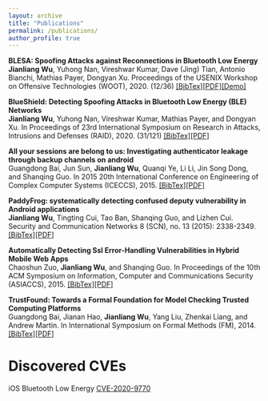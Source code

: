 ```yaml
---
layout: archive
title: "Publications"
permalink: /publications/
author_profile: true
---
```

**BLESA: Spoofing Attacks against Reconnections in Bluetooth Low Energy**<br/>
**Jianliang Wu**, Yuhong Nan, Vireshwar Kumar, Dave (Jing) Tian, Antonio Bianchi, Mathias Payer, Dongyan Xu. Proceedings of the USENIX Workshop on Offensive Technologies (WOOT), 2020. (12/36)
[[BibTex]]()[[PDF]](https://github.com/allenjlw/allenjlw.github.io/raw/master/pdfpapers/blesa.pdf)[[Demo]](https://allenjlw.github.io/portfolio/blesa_demo/)

**BlueShield: Detecting Spoofing Attacks in Bluetooth Low Energy (BLE) Networks**<br/>
**Jianliang Wu**, Yuhong Nan, Vireshwar Kumar, Mathias Payer, and Dongyan Xu. In Proceedings of 23rd International Symposium on Research in Attacks, Intrusions and Defenses (RAID), 2020. (31/121)
[[BibTex]]()[[PDF]](https://github.com/allenjlw/allenjlw.github.io/raw/master/pdfpapers/blueshield.pdf)

**All your sessions are belong to us: Investigating authenticator leakage through backup channels on android**<br/>
Guangdong Bai, Jun Sun, **Jianliang Wu**, Quanqi Ye, Li Li, Jin Song Dong, and Shanqing Guo. In 2015 20th International Conference on Engineering of Complex Computer Systems (ICECCS), 2015.
[[BibTex]](https://allenjlw.github.io/portfolio/bib-all-your/)[[PDF]](https://ieeexplore.ieee.org/abstract/document/7384230)

**PaddyFrog: systematically detecting confused deputy vulnerability in Android applications**<br/>
**Jianliang Wu**, Tingting Cui, Tao Ban, Shanqing Guo, and Lizhen Cui. Security and Communication Networks 8 (SCN), no. 13 (2015): 2338-2349.
[[BibTex]](https://allenjlw.github.io/portfolio/bib-paddyfrog/)[[PDF]]((https://onlinelibrary.wiley.com/doi/full/10.1002/sec.1179))

**Automatically Detecting Ssl Error-Handling Vulnerabilities in Hybrid Mobile Web Apps**<br/>
Chaoshun Zuo, **Jianliang Wu**, and Shanqing Guo. In Proceedings of the 10th ACM Symposium on Information, Computer and Communications Security (ASIACCS), 2015.
[[BibTex]](https://allenjlw.github.io/portfolio/bib-ssl-error/)[[PDF]](https://dl.acm.org/citation.cfm?id=2714583)

**TrustFound: Towards a Formal Foundation for Model Checking Trusted Computing Platforms**<br/>
Guangdong Bai, Jianan Hao, **Jianliang Wu**, Yang Liu, Zhenkai Liang, and Andrew Martin. In International Symposium on Formal Methods (FM), 2014.
[[BibTex]](https://allenjlw.github.io/portfolio/bib-trustfound/)[[PDF]](https://link.springer.com/chapter/10.1007/978-3-319-06410-9_8)

# Discovered CVEs
iOS Bluetooth Low Energy [CVE-2020-9770](https://support.apple.com/en-us/HT211102)
